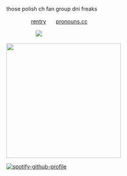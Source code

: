 those polish ch fan group dni freaks


ㅤㅤㅤㅤㅤ[rentry](https://rentry.co/marner-16)ㅤㅤ[pronouns.cc](https://pronouns.cc/@angelust)

ㅤㅤㅤㅤㅤㅤ![](https://komarev.com/ghpvc/?username=lustangel&label=maggots&color=7C725F)

<img src="https://files.catbox.moe/5pyf3e.jpg" width="300">

[![spotify-github-profile](https://spotify-github-profile.kittinanx.com/api/view?uid=31zbblnlr2w65oeixrz3ikwwf7xq&cover_image=true&theme=novatorem&show_offline=false&background_color=121212&interchange=true&bar_color=53b14f&bar_color_cover=true)](https://github.com/kittinan/spotify-github-profile)
